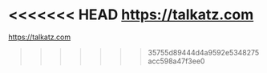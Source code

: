 <<<<<<< HEAD
https://talkatz.com
=======
https://talkatz.com
>>>>>>> 35755d89444d4a9592e5348275acc598a47f3ee0
